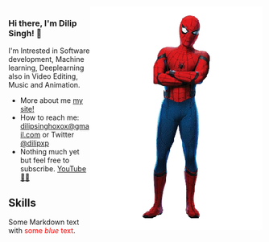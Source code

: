 <img align="right" src="https://github.com/dilipxp/dilipxp/blob/main/spidy.png" alt="It's me Spider Man"/>

### Hi there, I'm Dilip Singh! 👋

I'm Intrested in Software development, Machine learning, Deeplearning
also in Video Editing, Music and Animation.

-   More about me [my site!](https://www.dilipxp.me)
-   How to reach me: dilipsinghoxox@gmail.com or Twitter [@dilipxp](https://twitter.com/dilipxp)
-   Nothing much yet but feel free to subscribe. [YouTube👦🏻](https://www.youtube.com/channel/UC0Jm0EISAtsqRl03By6-udg?view_as=subscriber)


## Skills 
<p>Some Markdown text with <span style="color:red">some <em>blue</em> text</span>.</p>
